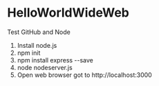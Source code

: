 # HelloWorldWideWeb
Test GitHub and Node

1. Install node.js
2. npm init
3. npm install express --save
4. node nodeserver.js
5. Open web browser got to http://localhost:3000

